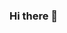 ### Hi there 👋

<!--
**azmi6298/azmi6298** is a ✨ _special_ ✨ repository because its `README.md` (this file) appears on your GitHub profile.

Here are some ideas to get you started:

- 🔭 I’m currently working on Ruby on Rails, ExpressJS, Vue.js
- 🌱 I’m currently learning Spring Boot, Laravel, Vue.js
- 👯 I’m looking to collaborate on Laravel, Vue.js
- 🤔 I’m looking for help with DevOps
- 💬 Ask me about anything about developing a web app
- 📫 How to reach me: [Linkedin](https://www.linkedin.com/in/azmi6298/), [Instagram](instagram.com/azmi6298), [E-mail](mailto:azmi.filkom@gmail.com)
- 😄 Pronouns: He/Him
- ⚡ Fun fact: Still in progress
-->

